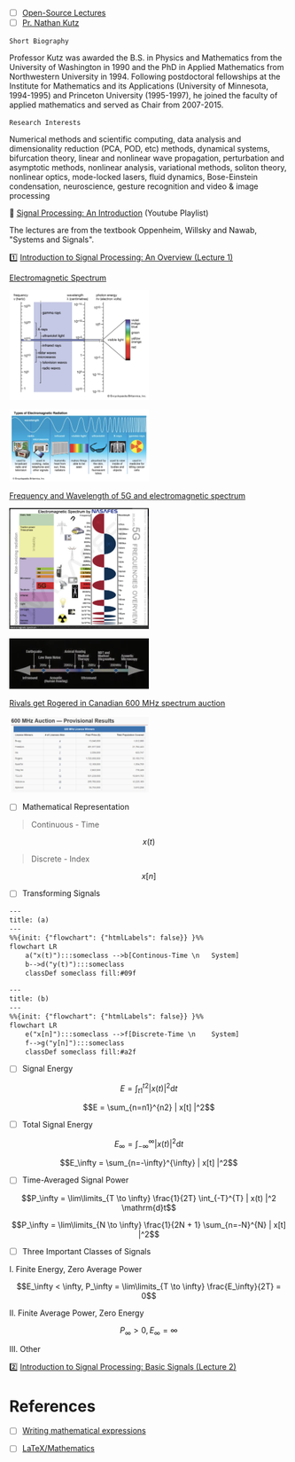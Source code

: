 
- [ ] [Open-Source Lectures](http://faculty.washington.edu/kutz/page5/page23)
- [ ] [Pr. Nathan Kutz](http://faculty.washington.edu/kutz/page4)

`Short Biography`

Professor Kutz was awarded the B.S. in Physics and Mathematics from the University of Washington in 1990 and the PhD in Applied Mathematics from Northwestern University in 1994. Following postdoctoral fellowships at the Institute for Mathematics and its Applications (University of Minnesota, 1994-1995) and Princeton University (1995-1997), he joined the faculty of applied mathematics and served as Chair from 2007-2015.

`Research Interests`

Numerical methods and scientific computing, data analysis and dimensionality reduction (PCA, POD, etc) methods, dynamical systems, bifurcation theory, linear and nonlinear wave propagation, perturbation and asymptotic methods, nonlinear analysis, variational methods, soliton theory, nonlinear optics, mode-locked lasers, fluid dynamics, Bose-Einstein condensation, neuroscience, gesture recognition and video & image processing



:round_pushpin: [Signal Processing: An Introduction](https://www.youtube.com/playlist?list=PL6Vi_EcJpt8E96_JTKoOKY3HYWVGjf6b4) (Youtube Playlist)

The lectures are from the textbook Oppenheim, Willsky and Nawab, "Systems and Signals".


:one: [Introduction to Signal Processing: An Overview (Lecture 1)](https://www.youtube.com/watch?v=kjw6W0SZe04&t=0s) 


[Electromagnetic Spectrum](https://www.britannica.com/science/electromagnetic-spectrum)

<img src=images/electromagnetic-spectrum-britannica.png width='50%' height='50%' > </img>

<img src=images/electromagnetic-spectrum2-britannica.png width='50%' height='50%' > </img>

[Frequency and Wavelength of 5G and electromagnetic spectrum](https://nasafes.com/facts-about-5g-and-the-electromagnetic-spectrum)

<img src=images/5g-electromagnetic-spectrum-nasafes.png width='50%' height='50%' > </img>

<img src=images/sound-spectrum.png width='50%' height='50%' > </img>

[Rivals get Rogered in Canadian 600 MHz spectrum auction](https://telecoms.com/496888/rivals-get-rogered-in-canadian-600-mhz-spectrum-auction)

<img src=images/canada-5G-600MHZ.png width='50%' height='50%' > </img>

- [ ] Mathematical Representation
> Continuous - Time
```math
x(t)
```
> Discrete - Index
```math
x[n]
```

- [ ] Transforming Signals

```mermaid
---
title: (a)
---
%%{init: {"flowchart": {"htmlLabels": false}} }%%
flowchart LR
    a("x(t)"):::someclass -->b[Continous-Time \n   System]
    b-->d("y(t)"):::someclass
    classDef someclass fill:#09f
```

```mermaid
---
title: (b)
---
%%{init: {"flowchart": {"htmlLabels": false}} }%%
flowchart LR
    e("x[n]"):::someclass -->f[Discrete-Time \n    System]
    f-->g("y[n]"):::someclass
    classDef someclass fill:#a2f
```

- [ ] Signal Energy

```math
E = \int_{t1}^{t2} | x(t) |^2 \mathrm{d}t
```

```math
E = \sum_{n=n1}^{n2} | x[t] |^2
```

- [ ] Total Signal Energy

```math
E_\infty = \int_{-\infty}^{\infty} | x(t) |^2 \mathrm{d}t
```

```math
E_\infty = \sum_{n=-\infty}^{\infty} | x[t] |^2
```


- [ ] Time-Averaged Signal Power

```math
P_\infty = \lim\limits_{T \to \infty} \frac{1}{2T} \int_{-T}^{T} | x(t) |^2 \mathrm{d}t
```

```math
P_\infty = \lim\limits_{N \to \infty} \frac{1}{2N + 1} \sum_{n=-N}^{N} | x[t] |^2
```

- [ ] Three Important Classes of Signals

I. Finite Energy, Zero Average Power 

```math
E_\infty < \infty, P_\infty = \lim\limits_{T \to \infty} \frac{E_\infty}{2T} = 0
```

II. Finite Average Power, Zero Energy

```math
P_\infty > 0, E_\infty = \infty
```

III. Other


:two: [Introduction to Signal Processing: Basic Signals (Lecture 2)](https://youtu.be/ILek2_KoUmw&t=0)

# References

- [ ] [Writing mathematical expressions](https://docs.github.com/en/get-started/writing-on-github/working-with-advanced-formatting/writing-mathematical-expressions)
- [ ] [LaTeX/Mathematics](https://en.wikibooks.org/wiki/LaTeX/Mathematics)





